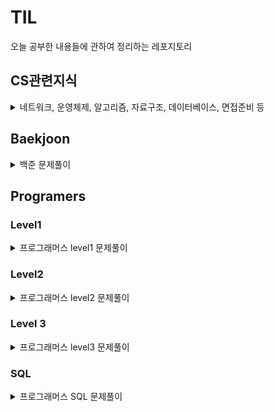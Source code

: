 # TIL
오늘 공부한 내용들에 관하여 정리하는 레포지토리

## CS관련지식
<details>
<summary>네트워크, 운영체제, 알고리즘, 자료구조, 데이터베이스, 면접준비 등 </summary>
<div markdown="1">

- [네트워크](https://github.com/yongjae5717/TIL/blob/main/Computer%20Science/Network/Network.md)
- [운영체제](https://github.com/yongjae5717/TIL/blob/main/Computer%20Science/OS/OS.md)
- [알고리즘](https://github.com/yongjae5717/TIL/blob/main/Computer%20Science/Algorithm/Algorithm.md)
- [자료구조]()
- [데이터베이스]()
- [면접준비]()
</div>
</details>

## Baekjoon
<details>
<summary>백준 문제풀이</summary>
<div markdown="1">

- [BFS & DFS](https://github.com/yongjae5717/TIL/tree/main/Backjoon/BFS%20%26%20DFS)
- [백트래킹](https://github.com/yongjae5717/TIL/tree/main/Backjoon/backTracking)
- [비트마스킹](https://github.com/yongjae5717/TIL/tree/main/Backjoon/bitMasking)
- [완전탐색](https://github.com/yongjae5717/TIL/tree/main/Backjoon/bruteForce)
- [다이나믹 프로그래밍](https://github.com/yongjae5717/TIL/tree/main/Backjoon/dp)
- [힙](https://github.com/yongjae5717/TIL/tree/main/Backjoon/heap)
- [구현](https://github.com/yongjae5717/TIL/tree/main/Backjoon/implementation)
- [누적합](https://github.com/yongjae5717/TIL/tree/main/Backjoon/sum)
- [투포인터](https://github.com/yongjae5717/TIL/tree/main/Backjoon/twoPointer)
- [자료구조](https://github.com/yongjae5717/TIL/tree/main/Backjoon/Data_Structure)
- [이분탐색](https://github.com/yongjae5717/TIL/tree/main/Backjoon/binarySearch)
- [탐욕법](https://github.com/yongjae5717/TIL/tree/main/Backjoon/greedy)
- [수학](https://github.com/yongjae5717/TIL/tree/main/Backjoon/math)

</div>
</details>

## Programers
### Level1
<details>
<summary>프로그래머스 level1 문제풀이</summary>
<div markdown="1">

- [[카카오 인턴] 키패드 누르기](https://github.com/yongjae5717/TIL/blob/main/Programers/level1_sol/%5B카카오%20인턴%5D%20키패드%20누르기.md)
- [다트게임](https://github.com/yongjae5717/TIL/blob/main/Programers/level1_sol/다트게임.md)
- [로또의 최고 순위와 최저 순위](https://github.com/yongjae5717/TIL/blob/main/Programers/level1_sol/로또의%20최고%20순위와%20최저%20순위.md)
- [성격유형 검사하기](https://github.com/yongjae5717/TIL/blob/main/Programers/level1_sol/성격유형%20검사하기.md)
- [소수만들기](https://github.com/yongjae5717/TIL/blob/main/Programers/level1_sol/소수만들기.md)
- [숫자 짝꿍](https://github.com/yongjae5717/TIL/blob/main/Programers/level1_sol/숫자%20짝꿍.md)
- [신고 결과 받기](https://github.com/yongjae5717/TIL/blob/main/Programers/level1_sol/신고%20결과%20받기.md)
- [신규 아이디 추천](https://github.com/yongjae5717/TIL/blob/main/Programers/level1_sol/신규%20아이디%20추천.md)
- [실패율](https://github.com/yongjae5717/TIL/blob/main/Programers/level1_sol/실패율.md)
- [완주하지 못한 선수](https://github.com/yongjae5717/TIL/blob/main/Programers/level1_sol/완주하지%20못한%20선수.md)
- [체육복](https://github.com/yongjae5717/TIL/blob/main/Programers/level1_sol/체육복.md)
- [크레인 인형뽑기 게임](https://github.com/yongjae5717/TIL/blob/main/Programers/level1_sol/크레인%20인형뽑기%20게임.md)
</div>
</details>

### Level2
<details>
<summary>프로그래머스 level2 문제풀이</summary>
<div markdown="1">

- [[1차]캐시](https://github.com/yongjae5717/TIL/blob/main/Programers/level2_sol/%5B1차%5D캐시.md)
- [H-Index](https://github.com/yongjae5717/TIL/blob/main/Programers/level2_sol/H-Index.md)
- [N^2 배열 자르기](https://github.com/yongjae5717/TIL/blob/main/Programers/level2_sol/n%5E2%20배열%20자르기.md)
- [N개의 최소공배수](https://github.com/yongjae5717/TIL/blob/main/Programers/level2_sol/N개의%20최소공배수.md)
- [괄호 회전하기](https://github.com/yongjae5717/TIL/blob/main/Programers/level2_sol/괄호%20회전하기.md)
- [구명보트](https://github.com/yongjae5717/TIL/blob/main/Programers/level2_sol/구명보트.md)
- [기능개발](https://github.com/yongjae5717/TIL/blob/main/Programers/level2_sol/기능개발.md)
- [다음 큰 숫자](https://github.com/yongjae5717/TIL/blob/main/Programers/level2_sol/다음%20큰%20숫자.md)
- [멀리뛰기](https://github.com/yongjae5717/TIL/blob/main/Programers/level2_sol/멀리%20뛰기.md)
- [숫자의 표현](https://github.com/yongjae5717/TIL/blob/main/Programers/level2_sol/숫자의%20표현.md)
- [영어 끝말잇기](https://github.com/yongjae5717/TIL/blob/main/Programers/level2_sol/영어%20끝말잇기.md)
- [예상 대진표](https://github.com/yongjae5717/TIL/blob/main/Programers/level2_sol/예상%20대진표.md)
- [오픈 채팅방](https://github.com/yongjae5717/TIL/blob/main/Programers/level2_sol/오픈채팅방.md)
- [올바른 괄호](https://github.com/yongjae5717/TIL/blob/main/Programers/level2_sol/올바른%20괄호.md)
- [위장](https://github.com/yongjae5717/TIL/blob/main/Programers/level2_sol/위장.md)
- [이진 변환 반복하기](https://github.com/yongjae5717/TIL/blob/main/Programers/level2_sol/이진%20변환%20반복하기.md)
- [전화번호 목록](https://github.com/yongjae5717/TIL/blob/main/Programers/level2_sol/전화번호%20목록.md)
- [점프와 순간 이동](https://github.com/yongjae5717/TIL/blob/main/Programers/level2_sol/점프와%20순간%20이동.md)
- [주식가격](https://github.com/yongjae5717/TIL/blob/main/Programers/level2_sol/주식가격.md)
- [짝지어 제거하기](https://github.com/yongjae5717/TIL/blob/main/Programers/level2_sol/짝지어%20제거하기.md)
- [최솟값 만들기](https://github.com/yongjae5717/TIL/blob/main/Programers/level2_sol/최솟값%20만들기.md)
- [카펫](https://github.com/yongjae5717/TIL/blob/main/Programers/level2_sol/카펫.md)
- [튜플](https://github.com/yongjae5717/TIL/blob/main/Programers/level2_sol/튜플.md)
- [프린터](https://github.com/yongjae5717/TIL/blob/main/Programers/level2_sol/프린터.md)
- [피보나치 수](https://github.com/yongjae5717/TIL/blob/main/Programers/level2_sol/피보나치%20수.md)
- [행렬의 곱셈](https://github.com/yongjae5717/TIL/blob/main/Programers/level2_sol/행렬의%20곱셈.md)
- [혼자 놀기의 달인](https://github.com/yongjae5717/TIL/blob/main/Programers/level2_sol/혼자%20놀기의%20달인.md)
- [타겟 넘버](https://github.com/yongjae5717/TIL/blob/main/Programers/level2_sol/타겟%20넘버.md)
- [두 큐 합 같게 만들기](https://github.com/yongjae5717/TIL/blob/main/Programers/level2_sol/두%20큐%20합%20같게%20만들기.md)
- [더 맵게](https://github.com/yongjae5717/TIL/blob/main/Programers/level2_sol/더맵게.md)
- [피로도](https://github.com/yongjae5717/TIL/blob/main/Programers/level2_sol/피로도.md)
- [[1차]뉴스 클러스터링](https://github.com/yongjae5717/TIL/blob/main/Programers/level2_sol/%5B1차%5D뉴스%20클러스터링.md)
- [k진수에서 소수 개수 구하기](https://github.com/yongjae5717/TIL/blob/main/Programers/level2_sol/k진수에서%20소수%20개수%20구하기.md)
- [주차 요금 계산](https://github.com/yongjae5717/TIL/blob/main/Programers/level2_sol/주차%20요금%20계산.md)
</div>
</details>

### Level 3
<details>
<summary>프로그래머스 level3 문제풀이</summary>
<div markdown="1">

- [야근 지수](https://github.com/yongjae5717/TIL/blob/main/Programers/level3_sol/야근%20지수.md)
</div>
</details>

### SQL
<details>
<summary>프로그래머스 SQL 문제풀이</summary>
<div markdown="1">

- [가격이 제일 비싼 식품의 정보 출력하기](https://github.com/yongjae5717/TIL/blob/main/Programers/sql/level1-2/가격이%20제일%20비싼%20식품의%20정보%20출력하기.md)
- [고양이와 개는 몇 마리 있을까](https://github.com/yongjae5717/TIL/blob/main/Programers/sql/level1-2/고양이와%20개는%20몇%20마리%20있을까.md)
- [동명 동물 수 찾기](https://github.com/yongjae5717/TIL/blob/main/Programers/sql/level1-2/동명%20동물%20수%20찾기.md)
- [동물 수 구하기](https://github.com/yongjae5717/TIL/blob/main/Programers/sql/level1-2/동물%20수%20구하기.md)
- [상위 n개 레코드](https://github.com/yongjae5717/TIL/blob/main/Programers/sql/level1-2/상위%20n개%20레코드.md)
- [식품분류별 가장 비싼 식품의 정보 조회하기](https://github.com/yongjae5717/TIL/blob/main/Programers/sql/level1-2/식품분류별%20가장%20비싼%20식품의%20정보%20조회하기.md)
- [어린 동물 찾기](https://github.com/yongjae5717/TIL/blob/main/Programers/sql/level1-2/어린%20동물%20찾기.md)
- [여러 기준으로 정렬하기](https://github.com/yongjae5717/TIL/blob/main/Programers/sql/level1-2/여러%20기준으로%20정렬하기.md)
- [이름이 있는 동물의 아이디](https://github.com/yongjae5717/TIL/blob/main/Programers/sql/level1-2/이름이%20있는%20동물의%20아이디.md)
- [중복 제거하기](https://github.com/yongjae5717/TIL/blob/main/Programers/sql/level1-2/중복%20제거하기.md)
- [최댓값 구하기](https://github.com/yongjae5717/TIL/blob/main/Programers/sql/level1-2/최댓값%20구하기.md)
- [최솟값 구하기](https://github.com/yongjae5717/TIL/blob/main/Programers/sql/level1-2/최솟값%20구하기.md)
- [가장 비싼 상품 구하기](https://github.com/yongjae5717/TIL/blob/main/Programers/sql/level1-2/가장%20비싼%20상품%20구하기.md)
- [강원도에 위치한 생산공장 목록 출력하기](https://github.com/yongjae5717/TIL/blob/main/Programers/sql/level1-2/강원도에%20위치한%20생산공장%20목록%20출력하기.md)
- [경기도에 위치한 식품창고 목록 출력하기](https://github.com/yongjae5717/TIL/blob/main/Programers/sql/level1-2/경기도에%20위치한%20식품창고%20목록%20출력하기.md)
- [나이 정보가 없는 회원 수 구하기](https://github.com/yongjae5717/TIL/blob/main/Programers/sql/level1-2/나이%20정보가%20없는%20회원%20수%20구하기.md)
- [동물의 아이디와 이름](https://github.com/yongjae5717/TIL/blob/main/Programers/sql/level1-2/동물의%20아이디와%20이름.md)
- [모든 레코드 조회하기](https://github.com/yongjae5717/TIL/blob/main/Programers/sql/level1-2/모든%20레코드%20조회하기.md)
- [아픈 동물 찾기](https://github.com/yongjae5717/TIL/blob/main/Programers/sql/level1-2/아픈%20동물%20찾기.md)
- [역순 정렬하기](https://github.com/yongjae5717/TIL/blob/main/Programers/sql/level1-2/역순%20정렬하기.md)
- [이름이 없는 동물의 아이디](https://github.com/yongjae5717/TIL/blob/main/Programers/sql/level1-2/이름이%20없는%20동물의%20아이디.md)
- [조건에 맞는 회원수 구하기](https://github.com/yongjae5717/TIL/blob/main/Programers/sql/level1-2/조건에%20맞는%20회원수%20구하기.md)
- [DATETIME에서 DATE로 형 변환](https://github.com/yongjae5717/TIL/blob/main/Programers/sql/level1-2/DATETIME에서%20DATE로%20형%20변환.md)
- [NULL 처리하기](https://github.com/yongjae5717/TIL/blob/main/Programers/sql/level1-2/NULL%20처리하기.md)
- [이름에 el이 들어가는 동물 찾기](https://github.com/yongjae5717/TIL/blob/main/Programers/sql/level1-2/이름에%20el이%20들어가는%20동물%20찾기.md)
- [중성화 여부 파악하기](https://github.com/yongjae5717/TIL/blob/main/Programers/sql/level1-2/중성화%20여부%20파악하기.md)
</div>
</details>
